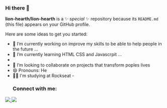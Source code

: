 ### Hi there 👋


**lion-hearth/lion-hearth** is a ✨ _special_ ✨ repository because its `README.md` (this file) appears on your GitHub profile.

Here are some ideas to get you started:

- 🔭 I’m currently working on improve my skills to be able to help people in the future ...
- 🌱 I’m currently learning HTML CSS and  Javascrpit ...
- 
- 👯 I’m looking to collaborate on projects that transform poples lives
- 😄 Pronouns: He
- 👨‍💻 I'm studying at Rockseat 
-<h3 align="left">Connect with me:</h3>
<div>  
  <a href="https://www.linkedin.com/in/richardmelodev/" target="blank"><img src="https://img.shields.io/badge/-LinkedIn-%230077B5?style=for-the-badge&logo=linkedin&logoColor=white"/> </a> 
 <a href = "mailto:richard.oliveira1337@gmail.com"><img src="https://img.shields.io/badge/Gmail-D14836?style=for-the-badge&logo=gmail&logoColor=white" target="_blank"></a>
 </div>
